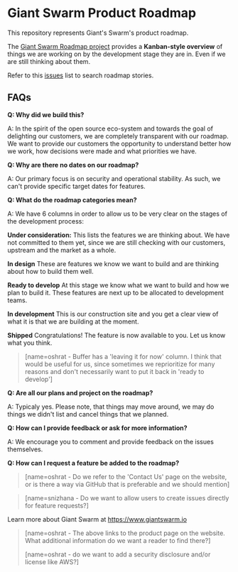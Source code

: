 # Giant Swarm Product Roadmap

This repository represents Giant's Swarm's product roadmap.

The [Giant Swarm Roadmap project](https://github.com/giantswarm/roadmap/projects/1) provides a **Kanban-style overview** of  things we are working on by the development stage they are in. Even if we are still thinking about them.

Refer to this [issues](https://github.com/giantswarm/roadmap/issues) list to search roadmap stories. 

## FAQs
**Q: Why did we build this?**

A: In the spirit of the open source eco-system and towards the goal of delighting our customers, we are completely transparent with our roadmap. We want to provide our customers the opportunity to understand better how we work, how decisions were made and what priorities we have.

**Q: Why are there no dates on our roadmap?**

A: Our primary focus is on security and operational stability. As such, we can't provide specific target dates for features.

**Q: What do the roadmap categories mean?**

A: We have 6 columns in order to allow us to be very clear on the stages of the development process:

**Under consideration:**
This lists the features we are thinking about. We have not committed to them yet, since we are still checking with our customers, upstream and the market as a whole.

**In design**
These are features we know we want to build and are thinking about how to build them well.

**Ready to develop**
At this stage we know what we want to build and how we plan to build it. These features are next up to be allocated to development teams.

**In development**
This is our construction site and you get a clear view of what it is that we are building at the moment.

**Shipped**
Congratulations! The feature is now available to you. Let us know what you think.

> [name=oshrat - Buffer has a 'leaving it for now' column. I think that would be useful for us, since sometimes we reprioritize for many reasons and don't necessarily want to put it back in 'ready to develop']

**Q: Are all our plans and project on the roadmap?**

A: Typicaly yes. Please note, that things may move around, we may do things we didn't list and cancel things that we planned. 

**Q: How can I provide feedback or ask for more information?**

A: We encourage you to comment and provide feedback on the issues themselves.

**Q: How can I request a feature be added to the roadmap?**

> [name=oshrat - Do we refer to the 'Contact Us' page on the website, or is there a way via GitHub that is preferable and we should mention]

> [name=snizhana - Do we want to allow users to create issues directly for feature requests?]


Learn more about Giant Swarm at https://www.giantswarm.io

> [name=oshrat - The above links to the product page on the website. What additional information do we want a reader to find there?]
> 
> [name=oshrat - do we want to add a security disclosure and/or license like AWS?]
